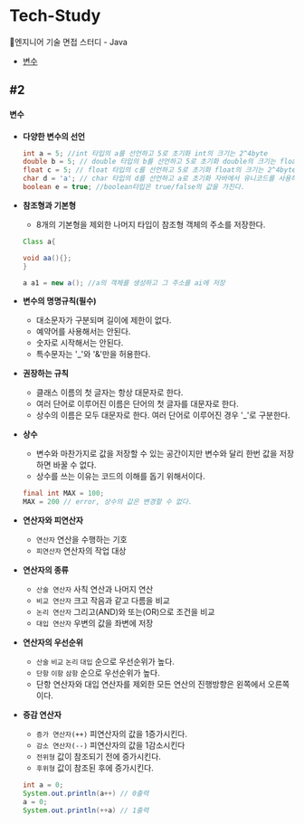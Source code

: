 # Tech-Study
📂엔지니어 기술 면접 스터디 - Java
- [변수](#2)

 ## #2
#### 변수

- **다양한 변수의 선언** 
  ```Java
  int a = 5; //int 타입의 a를 선언하고 5로 초기화 int의 크기는 2^4byte
  double b = 5; // double 타입의 b를 선언하고 5로 초기화 double의 크기는 float의 2배인 2^8byte
  float c = 5; // float 타입의 c를 선언하고 5로 초기화 float의 크기는 2^4byte, 부동소수점 표현가능
  char d = 'a'; // char 타입의 d를 선언하고 a로 초기화 자바에서 유니코드를 사용하기 떄문에 2byte
  boolean e = true; //boolean타입은 true/false의 값을 가진다.
  ```

- **참조형과 기본형**
  - 8개의 기본형을 제외한 나머지 타입이 참조형 객체의 주소를 저장한다.
  ```Java
  Class a{
  
  void aa(){};
  }
  
  a a1 = new a(); //a의 객체를 생성하고 그 주소를 ai에 저장
  ```

- **변수의 명명규칙(필수)**
  - 대소문자가 구분되며 길이에 제한이 없다.
  - 예약어를 사용해서는 안된다.
  - 숫자로 시작해서는 안된다.
  - 특수문자는 '_'와 '&'만을 허용한다.

- **권장하는 규칙**
  - 클래스 이름의 첫 글자는 항상 대문자로 한다.
  - 여러 단어로 이루어진 이름은 단어의 첫 글자를 대문자로 한다.
  - 상수의 이름은 모두 대문자로 한다. 여러 단어로 이루어진 경우 '_'로 구분한다.

- **상수**
  - 변수와 마찬가지로 값을 저장할 수 있는 공간이지만 변수와 달리 한번 값을 저장하면 바꿀 수 없다.
  - 상수를 쓰는 이유는 코드의 이해를 돕기 위해서이다.
  ```Java
  final int MAX = 100;
  MAX = 200 // error, 상수의 값은 변경할 수 없다.
  ```

- **연산자와 피연산자**
  - `연산자` 연산을 수행하는 기호
  - `피연산자` 연산자의 작업 대상

- **연산자의 종류**
  - `산술 연산자` 사칙 연산과 나머지 연산
  - `비교 연산자` 크고 작음과 같고 다름을 비교
  - `논리 연산자` 그리고(AND)와 또는(OR)으로 조건을 비교
  - `대입 연산자` 우변의 값을 좌변에 저장

- **연산자의 우선순위**
  - `산술` `비교` `논리` `대입` 순으로 우선순위가 높다.
  - `단항` `이항` `삼항` 순으로 우선순위가 높다.
  - 단항 연산자와 대입 연산자를 제외한 모든 연산의 진행방향은 왼쪽에서 오른쪽이다.

- **증감 연산자**
  - `증가 연산자(++)` 피연산자의 값을 1증가시킨다.
  - `감소 연산자(--)` 피연산자의 값을 1감소시킨다
  - `전위형` 값이 참조되기 전에 증가시킨다.
  - `후위형` 값이 참조된 후에 증가시킨다.
  
  ```Java
  int a = 0;
  System.out.println(a++) // 0출력
  a = 0;
  System.out.println(++a) // 1출력
  ```
  
 
